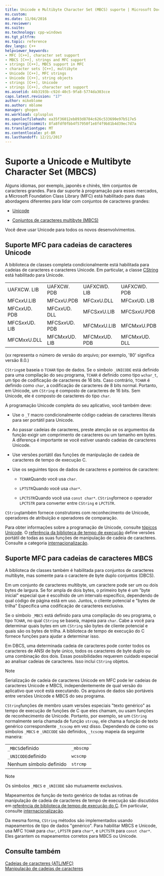 ```yaml
---
title: Unicode e Multibyte Character Set (MBCS) suporte | Microsoft Docs
ms.custom: 
ms.date: 11/04/2016
ms.reviewer: 
ms.suite: 
ms.technology: cpp-windows
ms.tgt_pltfrm: 
ms.topic: reference
dev_langs: C++
helpviewer_keywords:
- MFC [C++], character set support
- MBCS [C++], strings and MFC support
- strings [C++], MBCS support in MFC
- character sets [C++], multibyte
- Unicode [C++], MFC strings
- Unicode [C++], string objects
- strings [C++], Unicode
- strings [C++], character set support
ms.assetid: 44b3193b-c92d-40c5-9fa8-5774da303cce
caps.latest.revision: "17"
author: mikeblome
ms.author: mblome
manager: ghogen
ms.workload: cplusplus
ms.openlocfilehash: ea35f36012eb893d8784c626c533690e97b517e5
ms.sourcegitcommit: 8fa8fdf0fbb4f57950f1e8f4f9b81b4d39ec7d7a
ms.translationtype: MT
ms.contentlocale: pt-BR
ms.lasthandoff: 12/21/2017
---
```

# <a name="unicode-and-multibyte-character-set-mbcs-support"></a>Suporte a Unicode e Multibyte Character Set (MBCS)
Alguns idiomas, por exemplo, japonês e chinês, têm conjuntos de caracteres grandes. Para dar suporte à programação para esses mercados, a Microsoft Foundation Class Library (MFC) está habilitado para duas abordagens diferentes para lidar com conjuntos de caracteres grandes:  
  
-   [Unicode](#_core_mfc_support_for_unicode_strings)  
  
-   [Conjuntos de caracteres multibyte (MBCS)](#_core_mfc_support_for_mbcs_strings)  
  
 Você deve usar Unicode para todos os novos desenvolvimentos.  
  
##  <a name="_core_mfc_support_for_unicode_strings"></a>Suporte MFC para cadeias de caracteres Unicode  
 A biblioteca de classes completa condicionalmente está habilitada para cadeias de caracteres e caracteres Unicode. Em particular, a classe [CString](../atl-mfc-shared/reference/cstringt-class.md) está habilitado para Unicode.  
  
|||||  
|-|-|-|-|  
|UAFXCW. LIB|UAFXCW. PDB|UAFXCWD. LIB|UAFXCWD. PDB|  
|MFC*xx*U.LIB|MFC*xx*U.PDB|MFC*xx*U.DLL|MFC*xx*UD. LIB|  
|MFC*xx*UD. PDB|MFC*xx*UD. DLL|MFCS*xx*U.LIB|MFCS*xx*U.PDB|  
|MFCS*xx*UD. LIB|MFCS*xx*UD. PDB|MFCM*xx*U.LIB|MFCM*xx*U.PDB|  
|MFCM*xx*U.DLL|MFCM*xx*UD. LIB|MFCM*xx*UD. PDB|MFCM*xx*UD. DLL|  
  
 (*xx* representa o número de versão do arquivo; por exemplo, '80' significa versão 8.0.)  
  
 `CString`se baseia o `TCHAR` tipo de dados. Se o símbolo `_UNICODE` está definido para uma compilação do seu programa, `TCHAR` é definido como tipo `wchar_t`, um tipo de codificação de caracteres de 16 bits. Caso contrário, `TCHAR` é definido como `char`, a codificação de caracteres de 8 bits normal. Portanto, em Unicode, um `CString` é composto de caracteres de 16 bits. Sem Unicode, ele é composto de caracteres do tipo `char`.  
  
 A programação Unicode completa do seu aplicativo, você também deve:  
  
-   Use o `_T` macro condicionalmente código cadeias de caracteres literais para ser portátil para Unicode.  
  
-   Ao passar cadeias de caracteres, preste atenção se os argumentos da função exigir um comprimento de caracteres ou um tamanho em bytes. A diferença é importante se você estiver usando cadeias de caracteres Unicode.  
  
-   Use versões portátil das funções de manipulação de cadeia de caracteres de tempo de execução C.  
  
-   Use os seguintes tipos de dados de caracteres e ponteiros de caractere:  
  
    -   `TCHAR`Quando você usa `char`.  
  
    -   `LPTSTR`Quando você usa `char*`.  
  
    -   `LPCTSTR`Quando você usa `const char*`. `CString`fornece o operador `LPCTSTR` para converter entre `CString` e `LPCTSTR`.  
  
 `CString`também fornece construtores com reconhecimento de Unicode, operadores de atribuição e operadores de comparação.  
  
 Para obter informações sobre a programação de Unicode, consulte [tópicos Unicode](../mfc/unicode-in-mfc.md). O [referência da biblioteca de tempo de execução](../c-runtime-library/c-run-time-library-reference.md) define versões portátil de todas as suas funções de manipulação de cadeia de caracteres. Consulte a categoria [internacionalização](../c-runtime-library/internationalization.md).  
  
##  <a name="_core_mfc_support_for_mbcs_strings"></a>Suporte MFC para cadeias de caracteres MBCS  
  
 A biblioteca de classes também é habilitada para conjuntos de caracteres multibyte, mas somente para o caractere de byte duplo conjuntos (DBCS).  
  
 Em um conjunto de caracteres multibyte, um caractere pode ser um ou dois bytes de largura. Se for ampla de dois bytes, o primeiro byte é um "byte inicial" especial que é escolhido de um intervalo específico, dependendo de qual código de página está em uso. Juntos, o cliente potencial e "bytes de trilha" Especifica uma codificação de caracteres exclusiva.  
  
 Se o símbolo `_MBCS` está definido para uma compilação do seu programa, o tipo `TCHAR`, no qual `CString` se baseia, mapeia para `char`. Cabe a você para determinar quais bytes em um `CString` são bytes de cliente potencial e quais são os bytes de trilha. A biblioteca de tempo de execução do C fornece funções para ajudar a determinar isso.  
  
 Em DBCS, uma determinada cadeia de caracteres pode conter todos os caracteres de ANSI de byte único, todos os caracteres de byte duplo ou uma combinação dos dois. Essas possibilidades requerem cuidado especial ao analisar cadeias de caracteres. Isso inclui `CString` objetos.  
  
> [!NOTE]
>  Serialização de cadeia de caracteres Unicode em MFC pode ler cadeias de caracteres Unicode e MBCS, independentemente de qual versão do aplicativo que você está executando. Os arquivos de dados são portáveis entre versões Unicode e MBCS do seu programa.  
  
 `CString`funções de membro usam versões especiais "texto genérico" as tempo de execução de funções de C que eles chamam, ou usam funções de reconhecimento de Unicode. Portanto, por exemplo, se um `CString` normalmente seria chamada de função `strcmp`, ele chama a função de texto genérico correspondente `_tcscmp` em vez disso. Dependendo de como os símbolos `_MBCS` e `_UNICODE` são definidos, `_tcscmp` mapeia da seguinte maneira:  
  
|||  
|-|-|  
|`_MBCS`definido|`_mbscmp`|  
|`_UNICODE`definido|`wcscmp`|  
|Nenhum símbolo definido|`strcmp`|  
  
> [!NOTE]
>  Os símbolos `_MBCS` e `_UNICODE` são mutuamente exclusivos.  
  
 Mapeamentos de função de texto genérico de todas as rotinas de manipulação de cadeia de caracteres de tempo de execução são discutidos em [referência de biblioteca de tempo de execução do C](../c-runtime-library/c-run-time-library-reference.md). Em particular, consulte [internacionalização](../c-runtime-library/internationalization.md).  
  
 Da mesma forma, `CString` métodos são implementados usando mapeamentos de tipo de dados "genérico". Para habilitar MBCS e Unicode, usa MFC `TCHAR` para `char`, `LPTSTR` para `char*`, e `LPCTSTR` para `const char*`. Eles garantem os mapeamentos corretos para MBCS ou Unicode.  
  
## <a name="see-also"></a>Consulte também  
 [Cadeias de caracteres (ATL/MFC)](../atl-mfc-shared/strings-atl-mfc.md)   
 [Manipulação de cadeias de caracteres](../c-runtime-library/string-manipulation-crt.md)

